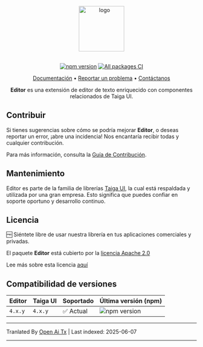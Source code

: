 <br />

<div align="center">
    <img src="https://raw.githubusercontent.com/taiga-family/editor/main/projects/demo/src/assets/icons/logo.svg" alt="logo" height="120px">
</div>

<br />

<div align="center">

[![npm version](https://img.shields.io/npm/v/@taiga-ui/editor.svg)](https://npmjs.com/package/@taiga-ui/editor)
[![All packages CI](https://github.com/taiga-family/editor/actions/workflows/build.yml/badge.svg?branch=main)](https://github.com/taiga-family/editor/actions/workflows/build.yml)

</div>

<p align="center">
    <a href="https://taiga-family.github.io/editor">Documentación</a> •
    <a href="https://github.com/taiga-family/editor/issues/new/choose">Reportar un problema</a> •
    <a href="https://t.me/taiga_ui">Contáctanos</a>
</p>

<p align="center">
    <b>Editor</b> es una extensión de editor de texto enriquecido con componentes relacionados de Taiga UI.
</p>

## Contribuir

Si tienes sugerencias sobre cómo se podría mejorar **Editor**, o deseas reportar un error, ¡abre una incidencia! Nos encantaría recibir todas y cualquier contribución.

Para más información, consulta la [Guía de Contribución](https://raw.githubusercontent.com/taiga-family/editor/main/CONTRIBUTING.md).

## Mantenimiento

Editor es parte de la familia de librerías [Taiga UI](https://github.com/taiga-family/taiga-ui), la cual está respaldada y utilizada por una gran empresa. Esto significa que puedes confiar en soporte oportuno y desarrollo continuo.

## Licencia

🆓 Siéntete libre de usar nuestra librería en tus aplicaciones comerciales y privadas.

El paquete **Editor** está cubierto por la [licencia Apache 2.0](https://raw.githubusercontent.com/taiga-family/editor/main/LICENSE)

Lee más sobre esta licencia [aquí](https://choosealicense.com/licenses/apache-2.0/)

## Compatibilidad de versiones

| Editor  | Taiga UI | Soportado   | Última versión (npm)                                                                              |
| ------- | -------- | ----------- | ------------------------------------------------------------------------------------------------- |
| `4.x.y` | `4.x.y`  | ✅ Actual   | ![npm version](https://img.shields.io/npm/v/@taiga-ui/editor?label=%40taiga-ui%2Feditor%20~%20v4) |

---

Tranlated By [Open Ai Tx](https://github.com/OpenAiTx/OpenAiTx) | Last indexed: 2025-06-07

---